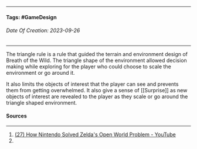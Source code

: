 __________________________________________________________________________
#### **Tags:** #GameDesign
###### *Date Of Creation: 2023-09-26*
__________________________________________________________________________

The triangle rule is a rule that guided the terrain and environment design of Breath of the Wild. The triangle shape of the environment allowed decision making while exploring for the player who could choose to scale the environment or go around it. 

It also limits the objects of interest that the player can see and prevents them from getting overwhelmed. It also give a sense of [[Surprise]] as new objects of interest are revealed to the player as they scale or go around the triangle shaped environment. 
#### Sources
__________________________________________________________________________
1. [(27) How Nintendo Solved Zelda's Open World Problem - YouTube](https://www.youtube.com/watch?v=CZzcVs8tNfE&t=6s&ab_channel=GameMaker%27sToolkit)
2. 